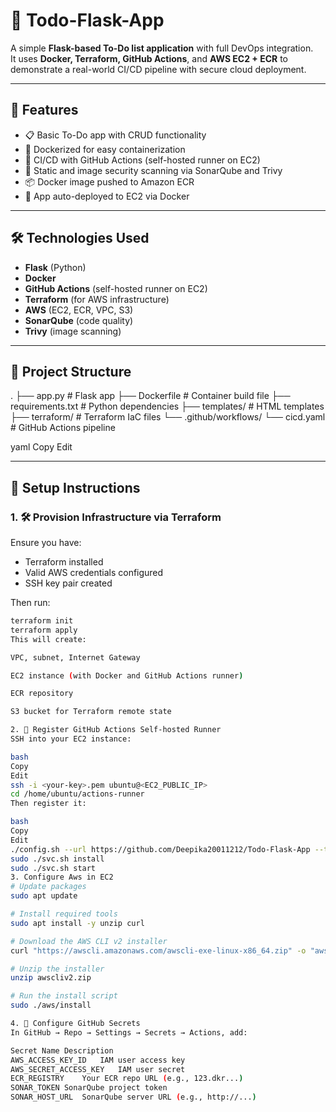 # 📝 Todo-Flask-App

A simple **Flask-based To-Do list application** with full DevOps integration.  
It uses **Docker, Terraform, GitHub Actions**, and **AWS EC2 + ECR** to demonstrate a real-world CI/CD pipeline with secure cloud deployment.

---

## 🚀 Features

- 📋 Basic To-Do app with CRUD functionality
- 🐳 Dockerized for easy containerization
- 🤖 CI/CD with GitHub Actions (self-hosted runner on EC2)
- 🔐 Static and image security scanning via SonarQube and Trivy
- 📦 Docker image pushed to Amazon ECR
- 🔁 App auto-deployed to EC2 via Docker

---

## 🛠️ Technologies Used

- **Flask** (Python)
- **Docker**
- **GitHub Actions** (self-hosted runner on EC2)
- **Terraform** (for AWS infrastructure)
- **AWS** (EC2, ECR, VPC, S3)
- **SonarQube** (code quality)
- **Trivy** (image scanning)

---

## 📁 Project Structure

.
├── app.py # Flask app
├── Dockerfile # Container build file
├── requirements.txt # Python dependencies
├── templates/ # HTML templates
├── terraform/ # Terraform IaC files
└── .github/workflows/
└── cicd.yaml # GitHub Actions pipeline

yaml
Copy
Edit

---

## 🔧 Setup Instructions

### 1. 🛠️ Provision Infrastructure via Terraform

Ensure you have:

- Terraform installed
- Valid AWS credentials configured
- SSH key pair created

Then run:

```bash
terraform init
terraform apply
This will create:

VPC, subnet, Internet Gateway

EC2 instance (with Docker and GitHub Actions runner)

ECR repository

S3 bucket for Terraform remote state

2. 🤖 Register GitHub Actions Self-hosted Runner
SSH into your EC2 instance:

bash
Copy
Edit
ssh -i <your-key>.pem ubuntu@<EC2_PUBLIC_IP>
cd /home/ubuntu/actions-runner
Then register it:

bash
Copy
Edit
./config.sh --url https://github.com/Deepika20011212/Todo-Flask-App --token <your_registration_token> --labels self-hosted,aws-runner
sudo ./svc.sh install
sudo ./svc.sh start
3. Configure Aws in EC2
# Update packages
sudo apt update

# Install required tools
sudo apt install -y unzip curl

# Download the AWS CLI v2 installer
curl "https://awscli.amazonaws.com/awscli-exe-linux-x86_64.zip" -o "awscliv2.zip"

# Unzip the installer
unzip awscliv2.zip

# Run the install script
sudo ./aws/install

4. 🔐 Configure GitHub Secrets
In GitHub → Repo → Settings → Secrets → Actions, add:

Secret Name	Description
AWS_ACCESS_KEY_ID	IAM user access key
AWS_SECRET_ACCESS_KEY	IAM user secret
ECR_REGISTRY	Your ECR repo URL (e.g., 123.dkr...)
SONAR_TOKEN	SonarQube project token
SONAR_HOST_URL	SonarQube server URL (e.g., http://...)

